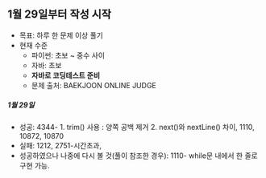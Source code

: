 ## 1월 29일부터 작성 시작

* 목표: 하루 한 문제 이상 풀기
* 현재 수준 
  * 파이썬: 초보 ~ 중수 사이
  * 자바: 초보
  * **자바로 코딩테스트 준비**
  * 문제 출처: BAEKJOON ONLINE JUDGE 


##### 1월 29일
* 성공: 4344- 1. trim() 사용 : 양쪽 공백 제거 2. next()와 nextLine() 차이, 1110, 10872, 10870
* 실패: 1212, 2751-시간초과, 
* 성공하였으나 나중에 다시 볼 것(풀이 참조한 경우): 1110- while문 내에서 한 줄로 구현 가능.





